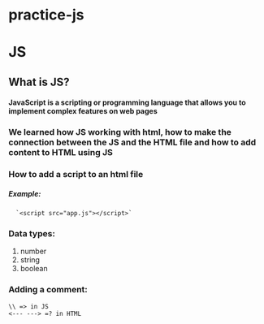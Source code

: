 # practice-js
# JS
## What is JS?

#### JavaScript is a scripting or programming language that allows you to implement complex features on web pages 

### We learned how JS working with html, how to make the connection between the JS and the HTML file and how to add content to HTML using JS

### How to add a script to an html file

##### Example:

      `<script src="app.js"></script>`

### Data types:

1. number
2. string
3. boolean

### Adding a comment:

```
\\ => in JS
<--- ---> =? in HTML
```



